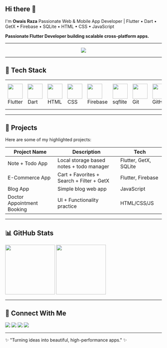 ## Hi there 👋
I'm **Owais Raza**
Passionate Web & Mobile App Developer | Flutter • Dart • GetX • Firebase • SQLite • HTML • CSS • JavaScript



<p align="left">
  <strong>Passionate Flutter Developer building scalable cross-platform apps.</strong>
</p>

---

<!-- Animated Typing Text -->
<p align="center">
  <img src="https://readme-typing-svg.herokuapp.com?size=22&duration=3000&color=6A5ACD&center=true&vCenter=true&width=500&lines=Flutter+Developer;Frontend+Engineer;UI+UX+Lover;Clean+Code+Writer;Open+Source+Contributor"/>
</p>



---

## 🔧 Tech Stack
<div align="left">
  <table>
    <tr>
      <td><img src="https://cdn.jsdelivr.net/gh/devicons/devicon/icons/flutter/flutter-original.svg" width="48"/><br/>Flutter</td>
      <td><img src="https://cdn.jsdelivr.net/gh/devicons/devicon/icons/dart/dart-original.svg" width="48"/><br/>Dart</td>
      <td><img src="https://cdn.jsdelivr.net/gh/devicons/devicon/icons/html5/html5-original.svg" width="48"/><br/>HTML</td>
      <td><img src="https://cdn.jsdelivr.net/gh/devicons/devicon/icons/css3/css3-original.svg" width="48"/><br/>CSS</td>
      <td><img src="https://cdn.jsdelivr.net/gh/devicons/devicon/icons/firebase/firebase-plain.svg" width="48"/><br/>Firebase</td>
      <td><img src="https://cdn.jsdelivr.net/gh/devicons/devicon/icons/sqlite/sqlite-original.svg" width="48"/><br/>sqflite</td>
      <td><img src="https://cdn.jsdelivr.net/gh/devicons/devicon/icons/git/git-original.svg" width="48"/><br/>Git</td>
      <td><img src="https://cdn.jsdelivr.net/gh/devicons/devicon/icons/github/github-original.svg" width="48"/><br/>GitHub</td>
      <td><img src="https://cdn.jsdelivr.net/gh/devicons/devicon/icons/vscode/vscode-original.svg" width="48"/><br/>VS Code</td>
      <td><img src="https://cdn.jsdelivr.net/gh/devicons/devicon/icons/androidstudio/androidstudio-original.svg" width="48"/><br/>Android Studio</td>
    </tr>
  </table>
</div>

---

## 🚀 Projects
Here are some of my highlighted projects:

| Project Name | Description | Tech |
|--------------|-------------|------|
| Note + Todo App | Local storage based notes + todo manager | Flutter, GetX, SQLite |
| E-Commerce App | Cart + Favorites + Search + Filter + GetX | Flutter, Firebase |
| Blog App | Simple blog web app | JavaScript |
| Doctor Appointment Booking | UI + Functionality practice | HTML/CSS/JS |

---

## 📊 GitHub Stats
<p align="left">
  <img src="https://github-readme-stats.vercel.app/api?username=OwaisRaza1941&show_icons=true&theme=tokyonight&count_private=true" height="160"/>
  <img src="https://github-readme-stats.vercel.app/api/top-langs/?username=OwaisRaza1941&layout=compact&theme=tokyonight" height="160"/>
</p>

---

## 🤝 Connect With Me
<p align="left">
  <a href="https://github.com/OwaisRaza1941"><img src="https://img.shields.io/badge/GitHub-171515?style=for-the-badge&logo=github&logoColor=white"/></a>
  <a href="https://www.linkedin.com/in/owais-raza-47273a347"><img src="https://img.shields.io/badge/LinkedIn-0077b5?style=for-the-badge&logo=linkedin&logoColor=white"/></a>
  <a href="https://facebook.com/FlutterWithOwaisRaza"><img src="https://img.shields.io/badge/Facebook-1877F2?style=for-the-badge&logo=facebook&logoColor=white"/></a>
  <a href="mailto:owaisraza55670@gmail.com"><img src="https://img.shields.io/badge/Email-D14836?style=for-the-badge&logo=gmail&logoColor=white"/></a>
</p>

---

✨ "Turning ideas into beautiful, high-performance apps." ✨
